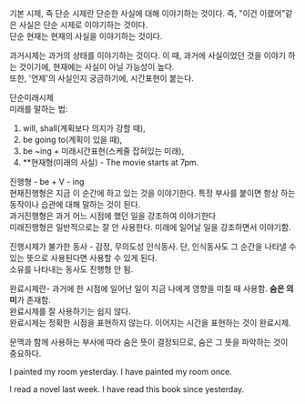 기본 시제, 즉 단순 시제란 단순한 사실에 대해 이야기하는 것이다. 즉, "이건 이랬어"같은 사실은 단순 시제로 이야기하는 것이다.\
단순 현재는 현재의 사실을 이야기하는 것이다.

과거시제는 과거의 상태를 이야기하는 것이다. 이 때, 과거에 사실이었던 것을 이야기 하는 것이기에, 현재에는 사실이 아닐 가능성이 높다.\
또한, '언제'의 사실인지 궁금하기에, 시간표현이 붙는다.

단순미래시제\
미래를 말하는 법:
1. will, shall(계획보다 의지가 강할 때),
2. be going to(계획이 있을 때),
3. be ~ing + 미래시간표현(스케줄 잡혀있는 미래),
4. **현재형(미래의 사실) - The movie starts at 7pm.

진행형 - be + V - ing\
현재진행형은 지금 이 순간에 하고 있는 것을 이야기한다.
특정 부사를 붙이면 항상 하는 동작이나 습관에 대해 말하는 것이 된다.\
과거진행형은 과거 어느 시점에 했던 일을 강조하여 이야기한다\
미래진행형은 일반적으로는 잘 안 사용한다. 미래에 일어날 일을 강조하면서 이야기함.

진행시제가 불가한 동사 - 
감정, 무의도성 인식동사. 단, 인식동사도 그 순간을 나타낼 수 있는 뜻으로 사용된다면 사용할 수 있게 된다.\
소유를 나타내는 동사도 진행형 안 됨.

완료시제란-
과거에 한 시점에 일어난 일이 지금 나에게 영향을 미칠 때 사용함. **숨은 의미**가 존재함.\
완료시제를 잘 사용하기는 쉽지 않다.\
완료시제는 정확한 시점을 표현하지 않는다. 이어지는 시간을 표현하는 것이 완료시제.

문맥과 함께 사용하는 부사에 따라 숨은 뜻이 결정되므로, 숨은 그 뜻을 파악하는 것이 중요하다.

I painted my room yesterday.
I have painted my room once.

I read a novel last week.
I have read this book since yesterday.
